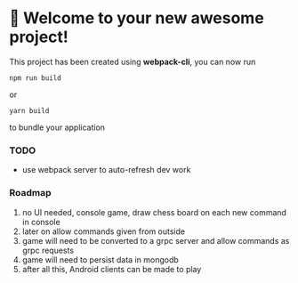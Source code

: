 # 🚀 Welcome to your new awesome project!

This project has been created using **webpack-cli**, you can now run

```
npm run build
```

or

```
yarn build
```

to bundle your application

### TODO
- use webpack server to auto-refresh dev work
  
### Roadmap
1. no UI needed, console game, draw chess board on each new command in console
2. later on allow commands given from outside 
3. game will need to be converted to a grpc server and allow commands as grpc requests
4. game will need to persist data in mongodb
5. after all this, Android clients can be made to play
